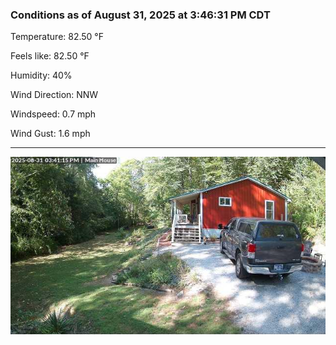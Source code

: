 ### Conditions as of August 31, 2025 at 3:46:31 PM CDT 

Temperature: 82.50 &deg;F

Feels like: 82.50 &deg;F

Humidity: 40%

Wind Direction: NNW

Windspeed: 0.7 mph

Wind Gust: 1.6 mph

---

<img src="./images/latest.jpeg"/>

